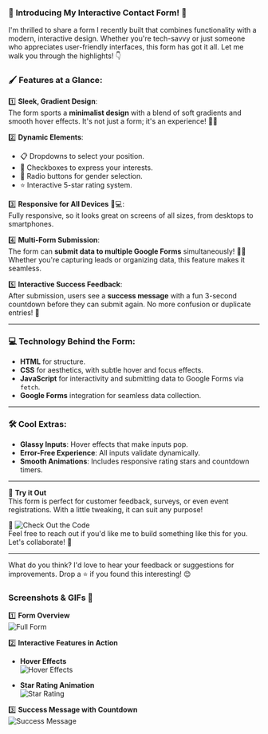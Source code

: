 ### 🌟 **Introducing My Interactive Contact Form!** 🚀

I'm thrilled to share a form I recently built that combines functionality with a modern, interactive design. Whether you're tech-savvy or just someone who appreciates user-friendly interfaces, this form has got it all. Let me walk you through the highlights! 👇



### 🖌 **Features at a Glance**:

1️⃣ **Sleek, Gradient Design**:  
   The form sports a **minimalist design** with a blend of soft gradients and smooth hover effects. It's not just a form; it's an experience! 🎨✨  

2️⃣ **Dynamic Elements**:  
   - 📋 Dropdowns to select your position.
   - 📂 Checkboxes to express your interests.
   - 🎯 Radio buttons for gender selection.  
   - ⭐ Interactive 5-star rating system.

3️⃣ **Responsive for All Devices** 📱💻:  
   Fully responsive, so it looks great on screens of all sizes, from desktops to smartphones.

4️⃣ **Multi-Form Submission**:  
   The form can **submit data to multiple Google Forms** simultaneously! 📝🌐 Whether you're capturing leads or organizing data, this feature makes it seamless.

5️⃣ **Interactive Success Feedback**:  
   After submission, users see a **success message** with a fun 3-second countdown before they can submit again. No more confusion or duplicate entries! 🎉

---

### 💻 **Technology Behind the Form**:
- **HTML** for structure.  
- **CSS** for aesthetics, with subtle hover and focus effects.  
- **JavaScript** for interactivity and submitting data to Google Forms via `fetch`.  
- **Google Forms** integration for seamless data collection.

---

### 🛠 **Cool Extras**:
- **Glassy Inputs**: Hover effects that make inputs pop.  
- **Error-Free Experience**: All inputs validate dynamically.  
- **Smooth Animations**: Includes responsive rating stars and countdown timers.

---

🎯 **Try it Out**  
This form is perfect for customer feedback, surveys, or even event registrations. With a little tweaking, it can suit any purpose!

🚀 ![Check Out the Code](https://github.com/YourGitHubLinkHere)  
Feel free to reach out if you'd like me to build something like this for you. Let's collaborate! 🙌

---

What do you think? I'd love to hear your feedback or suggestions for improvements. Drop a ⭐ if you found this interesting! 😊

### Screenshots & GIFs 🎥

1️⃣ **Form Overview**  
![Full Form](https://yourlink.com/form-full.png)

2️⃣ **Interactive Features in Action**  
- **Hover Effects**  
  ![Hover Effects](https://yourlink.com/hover.gif)
  
- **Star Rating Animation**  
  ![Star Rating](https://yourlink.com/rating.gif)

3️⃣ **Success Message with Countdown**  
  ![Success Message](https://yourlink.com/success.gif)
